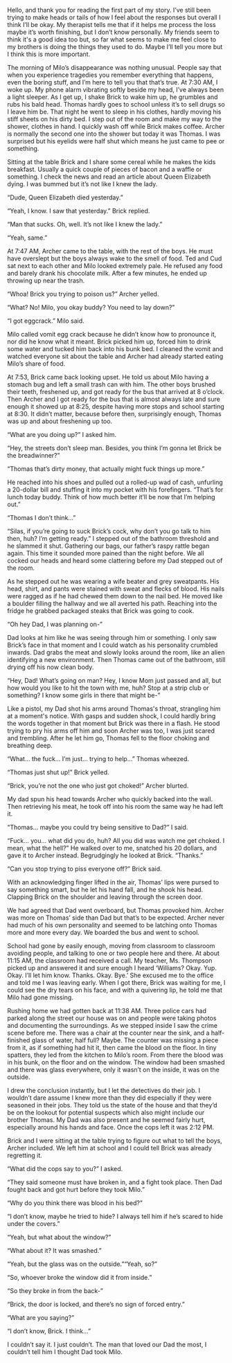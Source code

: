 Hello, and thank you for reading the first part of my story. I’ve still been trying to make heads or tails of how I feel about the responses but overall I think I’ll be okay. My therapist tells me that if it helps me process the loss maybe it’s worth finishing, but I don’t know personally. My friends seem to think it's a good idea too but, so far what seems to make me feel close to my brothers is doing the things they used to do. Maybe I’ll tell you more but I think this is more important.

The morning of Milo’s disappearance was nothing unusual. People say that when you experience tragedies you remember everything that happens, even the boring stuff, and I’m here to tell you that that’s true. At 7:30 AM, I woke up. My phone alarm vibrating softly beside my head, I’ve always been a light sleeper. As I get up, I shake Brick to wake him up, he grumbles and rubs his bald head. Thomas hardly goes to school unless it’s to sell drugs so I leave him be. That night he went to sleep in his clothes, hardly moving his stiff sheets on his dirty bed. I step out of the room and make my way to the shower, clothes in hand. I quickly wash off while Brick makes coffee. Archer is normally the second one into the shower but today it was Thomas. I was surprised but his eyelids were half shut which means he just came to pee or something.

Sitting at the table Brick and I share some cereal while he makes the kids breakfast. Usually a quick couple of pieces of bacon and a waffle or something. I check the news and read an article about Queen Elizabeth dying. I was bummed but it’s not like I knew the lady.

“Dude, Queen Elizabeth died yesterday.”

“Yeah, I know. I saw that yesterday.” Brick replied.

“Man that sucks. Oh, well. It’s not like I knew the lady.”

“Yeah, same.”

At 7:47 AM, Archer came to the table, with the rest of the boys. He must have overslept but the boys always wake to the smell of food. Ted and Cud sat next to each other and Milo looked extremely pale. He refused any food and barely drank his chocolate milk. After a few minutes, he ended up throwing up near the trash.

“Whoa! Brick you trying to poison us?” Archer yelled.

“What? No! Milo, you okay buddy? You need to lay down?”

“I got eggcrack.” Milo said.

Milo called vomit egg crack because he didn’t know how to pronounce it, nor did he know what it meant. Brick picked him up, forced him to drink some water and tucked him back into his bunk bed. I cleaned the vomit and watched everyone sit about the table and Archer had already started eating Milo’s share of food. 

At 7:53, Brick came back looking upset. He told us about Milo having a stomach bug and left a small trash can with him. The other boys brushed their teeth, freshened up, and got ready for the bus that arrived at 8 o’clock. Then Archer and I got ready for the bus that is almost always late and sure enough it showed up at 8:25, despite having more stops and school starting at 8:30. It didn’t matter, because before then, surprisingly enough, Thomas was up and about freshening up too. 

“What are you doing up?” I asked him.

“Hey, the streets don’t sleep man. Besides, you think I’m gonna let Brick be the breadwinner?”

“Thomas that’s dirty money, that actually might fuck things up more.” 

He reached into his shoes and pulled out a rolled-up wad of cash, unfurling a 20-dollar bill and stuffing it into my pocket with his forefingers. “That’s for lunch today buddy. Think of how much better it’ll be now that I’m helping out.”

“Thomas I don’t think…”

“Silas, if you’re going to suck Brick’s cock, why don’t you go talk to him then, huh? I’m getting ready.” I stepped out of the bathroom threshold and he slammed it shut. Gathering our bags, our father’s raspy rattle began again. This time it sounded more pained than the night before. We all cocked our heads and heard some clattering before my Dad stepped out of the room. 

As he stepped out he was wearing a wife beater and grey sweatpants. His head, shirt, and pants were stained with sweat and flecks of blood. His nails were ragged as if he had chewed them down to the nail bed. He moved like a boulder filling the hallway and we all averted his path. Reaching into the fridge he grabbed packaged steaks that Brick was going to cook.

“Oh hey Dad, I was planning on-”

Dad looks at him like he was seeing through him or something. I only saw Brick’s face in that moment and I could watch as his personality crumbled inwards. Dad grabs the meat and slowly looks around the room, like an alien identifying a new environment. Then Thomas came out of the bathroom, still drying off his now clean body. 

“Hey, Dad! What’s going on man? Hey, I know Mom just passed and all, but how would you like to hit the town with me, huh? Stop at a strip club or something? I know some girls in there that might be-” 

Like a pistol, my Dad shot his arms around Thomas's throat, strangling him at a moment's notice. With gasps and sudden shock, I could hardly bring the words together in that moment but Brick was there in a flash. He stood trying to pry his arms off him and soon Archer was too, I was just scared and trembling. After he let him go, Thomas fell to the floor choking and breathing deep.

“What… the fuck… I’m just… trying to help…” Thomas wheezed.

“Thomas just shut up!” Brick yelled.

“Brick, you’re not the one who just got choked!” Archer blurted.

My dad spun his head towards Archer who quickly backed into the wall. Then retrieving his meat, he took off into his room the same way he had left it.

“Thomas… maybe you could try being sensitive to Dad?” I said.

“Fuck… you… what did you do, huh? All you did was watch me get choked. I mean, what the hell?” He walked over to me, snatched his 20 dollars, and gave it to Archer instead. Begrudgingly he looked at Brick. “Thanks.”

“Can you stop trying to piss everyone off?” Brick said.

With an acknowledging finger lifted in the air, Thomas’ lips were pursed to say something smart, but he let his hand fall, and he shook his head. Clapping Brick on the shoulder and leaving through the screen door. 

We had agreed that Dad went overboard, but Thomas provoked him. Archer was more on Thomas’ side than Dad but that’s to be expected. Archer never had much of his own personality and seemed to be latching onto Thomas more and more every day. We boarded the bus and went to school. 

School had gone by easily enough, moving from classroom to classroom avoiding people, and talking to one or two people here and there. At about 11:15 AM, the classroom had received a call. My teacher, Ms. Thompson picked up and answered it and sure enough I heard ‘Williams? Okay. Yup. Okay. I’ll let him know. Thanks. Okay. Bye.’ She excused me to the office and told me I was leaving early. When I got there, Brick was waiting for me, I could see the dry tears on his face, and with a quivering lip, he told me that Milo had gone missing.

Rushing home we had gotten back at 11:38 AM. Three police cars had parked along the street our house was on and people were taking photos and documenting the surroundings. As we stepped inside I saw the crime scene before me. There was a chair at the counter near the sink, and a half-finished glass of water, half full? Maybe. The counter was missing a piece from it, as if something had hit it, then came the blood on the floor. In tiny spatters, they led from the kitchen to Milo’s room. From there the blood was in his bunk, on the floor and on the window. The window had been smashed and there was glass everywhere, only it wasn’t on the inside, it was on the outside. 

I drew the conclusion instantly, but I let the detectives do their job. I wouldn’t dare assume I knew more than they did especially if they were seasoned in their jobs. They told us the state of the house and that they’d be on the lookout for potential suspects which also might include our brother Thomas. My Dad was also present and he seemed fairly hurt, especially around his hands and face. Once the cops left it was 2:12 PM. 

Brick and I were sitting at the table trying to figure out what to tell the boys, Archer included. We left him at school and I could tell Brick was already regretting it. 

“What did the cops say to you?” I asked. 

“They said someone must have broken in, and a fight took place. Then Dad fought back and got hurt before they took Milo.” 

“Why do you think there was blood in his bed?”

“I don’t know, maybe he tried to hide? I always tell him if he’s scared to hide under the covers.”

“Yeah, but what about the window?”

“What about it? It was smashed.”

“Yeah, but the glass was on the outside.”“Yeah, so?”

“So, whoever broke the window did it from inside.”

“So they broke in from the back-”

“Brick, the door is locked, and there’s no sign of forced entry.”

“What are you saying?”

“I don’t know, Brick. I think…”



I couldn’t say it. I just couldn’t. The man that loved our Dad the most, I couldn’t tell him I thought Dad took Milo.